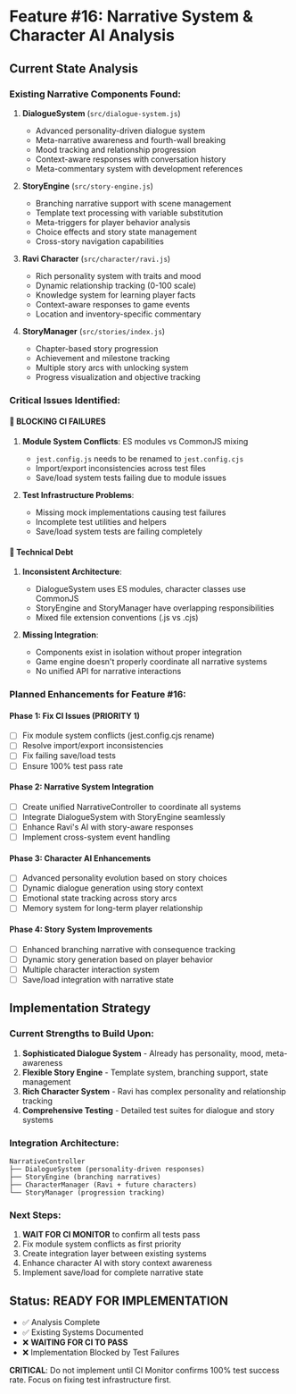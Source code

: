 # Feature #16: Narrative System & Character AI Analysis

## Current State Analysis

### Existing Narrative Components Found:

1. **DialogueSystem** (`src/dialogue-system.js`)
   - Advanced personality-driven dialogue system
   - Meta-narrative awareness and fourth-wall breaking
   - Mood tracking and relationship progression
   - Context-aware responses with conversation history
   - Meta-commentary system with development references

2. **StoryEngine** (`src/story-engine.js`) 
   - Branching narrative support with scene management
   - Template text processing with variable substitution
   - Meta-triggers for player behavior analysis
   - Choice effects and story state management
   - Cross-story navigation capabilities

3. **Ravi Character** (`src/character/ravi.js`)
   - Rich personality system with traits and mood
   - Dynamic relationship tracking (0-100 scale)
   - Knowledge system for learning player facts
   - Context-aware responses to game events
   - Location and inventory-specific commentary

4. **StoryManager** (`src/stories/index.js`)
   - Chapter-based story progression
   - Achievement and milestone tracking
   - Multiple story arcs with unlocking system
   - Progress visualization and objective tracking

### Critical Issues Identified:

#### 🚨 **BLOCKING CI FAILURES**
1. **Module System Conflicts**: ES modules vs CommonJS mixing
   - `jest.config.js` needs to be renamed to `jest.config.cjs`
   - Import/export inconsistencies across test files
   - Save/load system tests failing due to module issues

2. **Test Infrastructure Problems**:
   - Missing mock implementations causing test failures
   - Incomplete test utilities and helpers
   - Save/load system tests are failing completely

#### 🔧 **Technical Debt**
1. **Inconsistent Architecture**:
   - DialogueSystem uses ES modules, character classes use CommonJS
   - StoryEngine and StoryManager have overlapping responsibilities
   - Mixed file extension conventions (.js vs .cjs)

2. **Missing Integration**:
   - Components exist in isolation without proper integration
   - Game engine doesn't properly coordinate all narrative systems
   - No unified API for narrative interactions

### Planned Enhancements for Feature #16:

#### Phase 1: Fix CI Issues (PRIORITY 1)
- [ ] Fix module system conflicts (jest.config.cjs rename)
- [ ] Resolve import/export inconsistencies
- [ ] Fix failing save/load tests
- [ ] Ensure 100% test pass rate

#### Phase 2: Narrative System Integration
- [ ] Create unified NarrativeController to coordinate all systems
- [ ] Integrate DialogueSystem with StoryEngine seamlessly  
- [ ] Enhance Ravi's AI with story-aware responses
- [ ] Implement cross-system event handling

#### Phase 3: Character AI Enhancements
- [ ] Advanced personality evolution based on story choices
- [ ] Dynamic dialogue generation using story context
- [ ] Emotional state tracking across story arcs
- [ ] Memory system for long-term player relationship

#### Phase 4: Story System Improvements
- [ ] Enhanced branching narrative with consequence tracking
- [ ] Dynamic story generation based on player behavior
- [ ] Multiple character interaction system
- [ ] Save/load integration with narrative state

## Implementation Strategy

### Current Strengths to Build Upon:
1. **Sophisticated Dialogue System** - Already has personality, mood, meta-awareness
2. **Flexible Story Engine** - Template system, branching support, state management
3. **Rich Character System** - Ravi has complex personality and relationship tracking
4. **Comprehensive Testing** - Detailed test suites for dialogue and story systems

### Integration Architecture:
```
NarrativeController
├── DialogueSystem (personality-driven responses)
├── StoryEngine (branching narratives)
├── CharacterManager (Ravi + future characters)
└── StoryManager (progression tracking)
```

### Next Steps:
1. **WAIT FOR CI MONITOR** to confirm all tests pass
2. Fix module system conflicts as first priority
3. Create integration layer between existing systems
4. Enhance character AI with story context awareness
5. Implement save/load for complete narrative state

## Status: READY FOR IMPLEMENTATION
- ✅ Analysis Complete
- ✅ Existing Systems Documented  
- ❌ **WAITING FOR CI TO PASS**
- ❌ Implementation Blocked by Test Failures

**CRITICAL**: Do not implement until CI Monitor confirms 100% test success rate. Focus on fixing test infrastructure first.